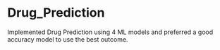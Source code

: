 # Drug_Prediction
Implemented Drug Prediction using 4 ML models and preferred a good accuracy model to use the best outcome.
